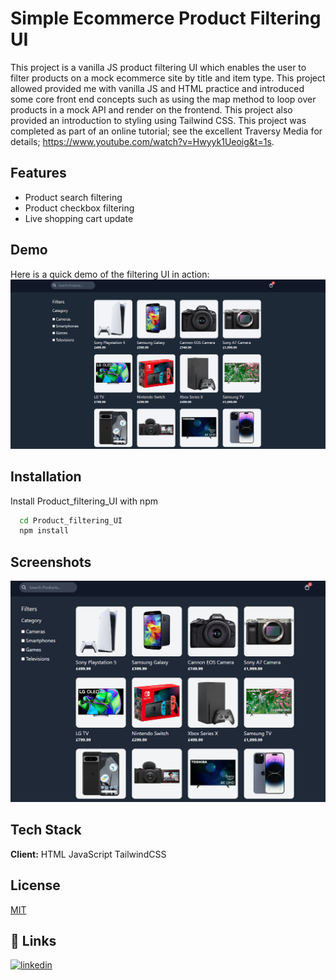 
# Simple Ecommerce Product Filtering UI

This project is a vanilla JS product filtering UI which enables the user to filter products on a mock ecommerce site by title and item type. This project allowed provided me with vanilla JS and HTML practice and introduced some core front end concepts such as using the map method to loop over products in a mock API and render on the frontend. This project also provided an introduction to styling using Tailwind CSS.
This project was completed as part of an online tutorial; see the excellent Traversy Media for details; https://www.youtube.com/watch?v=Hwyyk1Ueoig&t=1s.


## Features

- Product search filtering
- Product checkbox filtering
- Live shopping cart update


## Demo
Here is a quick demo of the filtering UI in action:
![App Demo](https://github.com/tdt13/Product_filtering_UI/blob/master/Product_filter_UI.gif?raw=true)


## Installation

Install Product_filtering_UI with npm

```bash
  cd Product_filtering_UI
  npm install
```
    
## Screenshots

![App Screenshot](https://github.com/tdt13/Product_filtering_UI/blob/master/App_screenshot_1.PNG?raw=true)


## Tech Stack

**Client:** HTML JavaScript TailwindCSS




## License

[MIT](https://choosealicense.com/licenses/mit/)


## 🔗 Links
[![linkedin](https://img.shields.io/badge/linkedin-0A66C2?style=for-the-badge&logo=linkedin&logoColor=white)](https://www.linkedin.com/in/thomas-turner-university-of-leeds-crystallisation/)


